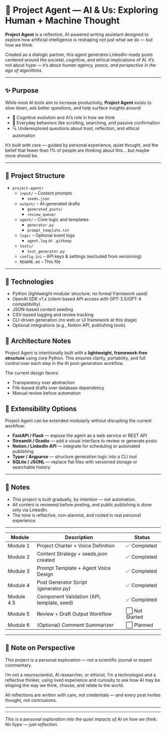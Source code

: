 # 🧠 Project Agent — AI & Us: Exploring Human + Machine Thought

**Project Agent** is a reflective, AI-powered writing assistant designed to explore how artificial intelligence is reshaping not just what we do — but how we think.

Created as a dialogic partner, this agent generates LinkedIn-ready posts centered around the societal, cognitive, and ethical implications of AI. It’s not about hype — it’s about *human agency, peace, and perspective in the age of algorithms*.

---

## ✨ Purpose

While most AI tools aim to increase productivity, **Project Agent** exists to slow down, ask better questions, and help surface insights around:

- 🧠 Cognitive evolution and AI’s role in how we think
- 📱 Everyday behaviors like scrolling, searching, and passive confirmation
- 🔍 Underexplored questions about trust, reflection, and ethical automation

It’s built with care — guided by personal experience, quiet thought, and the belief that fewer than 1% of people are thinking about this... but maybe more should be.

---

## 📂 Project Structure

- `project-agent/`
  - `input/` – Content prompts
    - `seeds.json`
  - `output/` – AI-generated drafts
    - `generated_posts/`
    - `review_queue/`
  - `agent/` – Core logic and templates
    - `generator.py`
    - `prompt_template.txt`
  - `logs/` – Optional event logs
    - `agent.log` or `.gitkeep`
  - `tests/` 
    - `test_generator.py`
  - `config.ini` – API keys & settings (excluded from versioning)
  - `README.md` – This file

---

## 🧰 Technologies

- Python (lightweight modular structure; no formal framework used)
- OpenAI SDK v1.x (client-based API access with GPT-3.5/GPT-4 compatibility)
- JSON-based content seeding
- CSV-based logging and review tracking
- CLI-driven generation (no web or UI framework at this stage)
- Optional integrations (e.g., Notion API, publishing tools)

## 🧱 Architecture Notes

Project Agent is intentionally built with a **lightweight, framework-free structure** using core Python. This ensures clarity, portability, and full control over each step in the AI post-generation workflow.

The current design favors:
- Transparency over abstraction
- File-based drafts over database dependency
- Manual review before automation

## 🚀 Extensibility Options

Project Agent can be extended modularly without disrupting the current workflow:

- **FastAPI / Flask** — expose the agent as a web service or REST API
- **Streamlit / Gradio** — add a visual interface to review or generate posts
- **Notion / LinkedIn API** — integrate for scheduling or automated publishing
- **Typer / Argparse** — structure generation logic into a CLI tool
- **SQLite / JSONL** — replace flat files with versioned storage or searchable history


---

## 📌 Notes

- This project is built gradually, by intention — not automation.
- All content is reviewed before posting, and public publishing is done only via LinkedIn.
- The tone is reflective, non-alarmist, and rooted in real personal experience.

---

| Module      | Description                                 | Status        |
|-------------|---------------------------------------------|----------------|
| Module 1    | Project Charter + Voice Definition          | ✅ Completed    |
| Module 2    | Content Strategy + seeds.json created       | ✅ Completed    |
| Module 3    | Prompt Template + Agent Voice Design        | ✅ Completed    |
| Module 4    | Post Generator Script (generator.py)        | ✅ Completed    |
| Module 4.5  | Component Validation (API, template, seed)  | ✅ Completed  |
| Module 5    | Review + Draft Output Workflow              | ⬜ Not Started  |
| Module 6    | (Optional) Comment Summarizer               | ⬜ Planned      |

---

## 📎 Note on Perspective

This project is a personal exploration — not a scientific journal or expert commentary.

I’m not a neuroscientist, AI researcher, or ethicist. I’m a technologist and a reflective thinker, using lived experience and curiosity to ask how AI may be shaping the way we think, choose, and relate to the world.

All reflections are written with care, not credentials — and every post invites thought, not conclusions.

---

---

*This is a personal exploration into the quiet impacts of AI on how we think. No hype — just reflection.*

